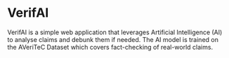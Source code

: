 # VerifAI

VerifAI is a simple web application that leverages Artificial Intelligence (AI) to analyse claims and debunk them if needed. The AI model is trained on the AVeriTeC Dataset which covers fact-checking of real-world claims.
